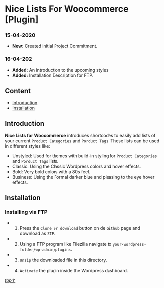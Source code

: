 # Nice Lists For Woocommerce [Plugin]

### 15-04-2020
- **New:** Created initial Project Commitment.

### 16-04-202
- **Added:** An introduction to the upcoming styles.
- **Added:** Installation Description for FTP.

## Content

+ [Introduction](#introduction)
+ [Installation](#installation)

## Introduction
**Nice Lists for Woocommerce** introduces shortcodes to easily add lists of your current `Product Categories` and `Porduct Tags`.
These lists can be used in different styles like: 
- Unstyled: Used for themes with build-in styling for `Product Categories` and `Porduct Tags` lists. 
- Classic: Using the Classic Wordpress colors and hover effects. 
- Bold: Very bold colors with a 80s feel.
- Business: Using the Formal darker blue and pleasing to the eye hover effects.

## Installation

### Installing via FTP
- 1. Press the `Clone or download` button on de `Github` page and download as `ZIP`.
- 2. Using a FTP program like Filezilla navigate to `your-wordpress-folder/wp-admin/plugins`.
- 3. `Unzip` the downloaded file in this directory.
- 4. `Activate` the plugin inside the Wordpress dashboard.

*[top↑](#nice-lists-for-woocommerce-plugin)*